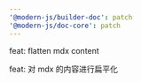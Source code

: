 ```yaml
---
'@modern-js/builder-doc': patch
'@modern-js/doc-core': patch
---
```


feat: flatten mdx content

feat: 对 mdx 的内容进行扁平化
